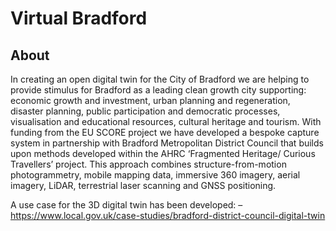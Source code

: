 # Virtual Bradford

## About


In creating an open digital twin for the City of Bradford we are helping to provide stimulus for Bradford as a leading clean growth city supporting: economic growth and investment, urban planning and regeneration, disaster planning, public participation and democratic processes, visualisation and educational resources, cultural heritage and tourism. With funding from the EU SCORE project we have developed a bespoke capture system in partnership with Bradford Metropolitan District Council that builds upon methods developed within the AHRC ‘Fragmented Heritage/ Curious Travellers’ project. This approach combines structure-from-motion photogrammetry, mobile mapping data, immersive 360 imagery, aerial imagery, LiDAR, terrestrial laser scanning and GNSS positioning. 



A use case for the 3D digital twin has been developed: – https://www.local.gov.uk/case-studies/bradford-district-council-digital-twin 
